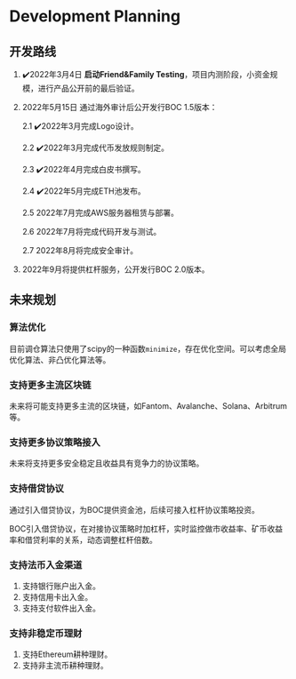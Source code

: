 # Development Planning

## 开发路线

1. ✔️2022年3月4日 **启动Friend\&Family Testing**，项目内测阶段，小资金规模，进行产品公开前的最后验证。
2.  2022年5月15日 通过海外审计后公开发行BOC 1.5版本：

    2.1 ✔️2022年3月完成Logo设计。

    2.2 ✔️2022年3月完成代币发放规则制定。

    2.3 ✔️2022年4月完成白皮书撰写。

    2.4 ✔️2022年5月完成ETH池发布。

    2.5 2022年7月完成AWS服务器租赁与部署。

    2.6 2022年7月将完成代码开发与测试。

    2.7 2022年8月将完成安全审计。

3. 2022年9月将提供杠杆服务，公开发行BOC 2.0版本。

## 未来规划

### 算法优化

目前调仓算法只使用了scipy的一种函数`minimize`，存在优化空间。可以考虑全局优化算法、非凸优化算法等。

### 支持更多主流区块链

未来将可能支持更多主流的区块链，如Fantom、Avalanche、Solana、Arbitrum等。

### 支持更多协议策略接入

未来将支持更多安全稳定且收益具有竞争力的协议策略。

### 支持借贷协议

通过引入借贷协议，为BOC提供资金池，后续可接入杠杆协议策略投资。

BOC引入借贷协议，在对接协议策略时加杠杆，实时监控做市收益率、矿币收益率和借贷利率的关系，动态调整杠杆倍数。

### 支持法币入金渠道

1. 支持银行账户出入金。
2. 支持信用卡出入金。
3. 支持支付软件出入金。

### 支持非稳定币理财

1. 支持Ethereum耕种理财。
2. 支持非主流币耕种理财。
